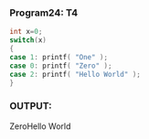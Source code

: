 ### Program24: T4
```C
int x=0;
switch(x)
{
case 1: printf( "One" );
case 0: printf( "Zero" );
case 2: printf( "Hello World" );
}
```
### OUTPUT:
ZeroHello World
